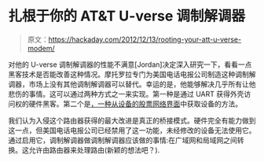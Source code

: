 # 扎根于你的 AT&T U-verse 调制解调器

> 原文：<https://hackaday.com/2012/12/13/rooting-your-att-u-verse-modem/>

对他的 U-verse 调制解调器的性能不满意[Jordan]决定深入研究一下，看看一点黑客技术是否能改善这种情况。摩托罗拉专门为美国电话电报公司制造这种调制解调器，市场上没有其他调制解调器可以替代。幸运的是，他能够解决几乎所有让他悲伤的事情。这可以通过两种方式之一来实现。第一种是通过 UART 获得外壳访问权的硬件黑客。第二个是[，一种从设备的股票网络界面](http://earlz.net/view/2012/06/07/0026/rooting-the-nvg510-from-the-webui)中获取设备的方法。

我们认为入侵这个路由器获得的最大改进是真正的桥接模式。硬件完全有能力做到这一点，但美国电话电报公司已经禁用了这一功能，未经修改的设备无法使用它。通过启用它，调制解调器做调制解调器应该做的事情:在广域网和局域网之间转换。这允许由路由器来处理路由(新颖的想法吧？).
